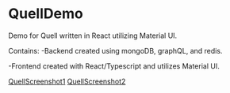 # QuellDemo
Demo for Quell written in React utilizing Material UI.



Contains:
-Backend created using mongoDB, graphQL, and redis.



-Frontend created with React/Typescript and utilizes Material UI.

[QuellScreenshot1](/quell1.png?raw=true "Quell Demo About Section")
[QuellScreenshot2](/quell2.png?raw=true "Quell Demo")



